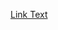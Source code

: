 [Link Text](https://github.com/nursultan0/contactsapp/blob/main/Снимок%20экрана%202022-11-06%20в%2015.58.44.png)
